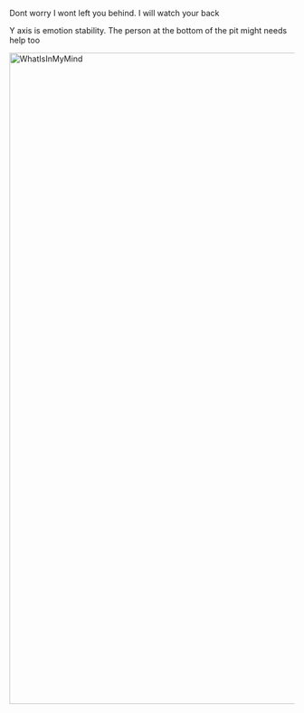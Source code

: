 Dont worry I wont left you behind. I will watch your back

Y axis is emotion stability. The person at the bottom of the pit might needs help too

<img width="1153" alt="WhatIsInMyMind" src="https://github.com/ewdlop/ewdlop/assets/25368970/3a50c179-0d52-49ad-b4e9-0d5231203b8f">
